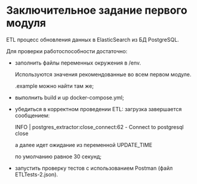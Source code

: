 # Заключительное задание первого модуля

ETL процесс обновления данных в ElasticSearch из БД PostgreSQL.

Для проверки работоспособности достаточно:
- заполнить файлы переменных окружения в /env.

    Используются значения рекомендованные во всем первом модуле.

    .example можно найти там же;
- выполнить build и up docker-compose.yml;
- убедиться в корректном проведении ETL:
    загрузка завершается сообщением:

    INFO | postgres_extractor:close_connect:62 - Сonnect to postgresql close

    а далее идет ожидание из переменной UPDATE_TIME
    
    по умолчанию равное 30 секунд;
- запустить проверку тестов с использованием Postman
    (файл ETLTests-2.json).
